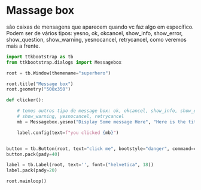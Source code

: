 # Massage box

são caixas de mensagens que aparecem quando vc faz algo em específico. Podem ser de vários tipos: yesno, ok, okcancel, show_info, show_error, show_question,
show_warning, yesnocancel, retrycancel, como veremos mais a frente.

```Python
import ttkbootstrap as tb
from ttkbootstrap.dialogs import Messagebox

root = tb.Window(themename="superhero")

root.title("Message box")
root.geometry("500x350")

def clicker():

    # temos outros tipo de message box: ok, okcancel, show_info, show_error, show_question,
    # show_warning, yesnocancel, retrycancel
    mb = Messagebox.yesno("Display Some message Here", "Here is the title")

    label.config(text=f"you clicked {mb}")


button = tb.Button(root, text="click me", bootstyle="danger", command=clicker)
button.pack(pady=40)

label = tb.Label(root, text='', font=("helvetica", 18))
label.pack(pady=20)

root.mainloop()

```